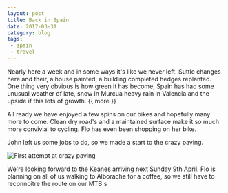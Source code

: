 ```yaml
---
layout: post
title: Back in Spain
date: 2017-03-31
category: blog
tags:
 - spain
 - travel 
---
```


Nearly here a week and in some ways it's like we never left. Suttle changes here and their, a house painted, a building completed hedges replanted. One thing very obvious is how green it has become, Spain has had some unusual weather of late, snow in Murcua heavy rain in Valencia and the upside if this lots of growth.
{{ more }}

All ready we have enjoyed a few spins on our bikes and hopefully many more to come. Clean dry road's and a maintained surface make it so much more convivial to cycling. Flo has even been shopping on her bike.

John left us some jobs to do, so we made a start to the crazy paving. 

![First attempt at crazy paving](/images/2017/2017-03-31-back_in_spain.jpg)

We're looking forward to the Keanes arriving next Sunday 9th April. Flo is planning on all of us walking to Alborache for a coffee, so we still have to reconnoitre the route on our MTB's
